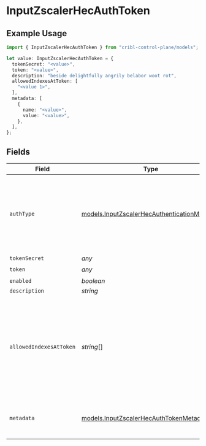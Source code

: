 # InputZscalerHecAuthToken

## Example Usage

```typescript
import { InputZscalerHecAuthToken } from "cribl-control-plane/models";

let value: InputZscalerHecAuthToken = {
  tokenSecret: "<value>",
  token: "<value>",
  description: "beside delightfully angrily belabor woot rot",
  allowedIndexesAtToken: [
    "<value 1>",
  ],
  metadata: [
    {
      name: "<value>",
      value: "<value>",
    },
  ],
};
```

## Fields

| Field                                                                                                                                    | Type                                                                                                                                     | Required                                                                                                                                 | Description                                                                                                                              |
| ---------------------------------------------------------------------------------------------------------------------------------------- | ---------------------------------------------------------------------------------------------------------------------------------------- | ---------------------------------------------------------------------------------------------------------------------------------------- | ---------------------------------------------------------------------------------------------------------------------------------------- |
| `authType`                                                                                                                               | [models.InputZscalerHecAuthenticationMethod](../models/inputzscalerhecauthenticationmethod.md)                                           | :heavy_minus_sign:                                                                                                                       | Select Manual to enter an auth token directly, or select Secret to use a text secret to authenticate                                     |
| `tokenSecret`                                                                                                                            | *any*                                                                                                                                    | :heavy_minus_sign:                                                                                                                       | N/A                                                                                                                                      |
| `token`                                                                                                                                  | *any*                                                                                                                                    | :heavy_check_mark:                                                                                                                       | N/A                                                                                                                                      |
| `enabled`                                                                                                                                | *boolean*                                                                                                                                | :heavy_minus_sign:                                                                                                                       | N/A                                                                                                                                      |
| `description`                                                                                                                            | *string*                                                                                                                                 | :heavy_minus_sign:                                                                                                                       | N/A                                                                                                                                      |
| `allowedIndexesAtToken`                                                                                                                  | *string*[]                                                                                                                               | :heavy_minus_sign:                                                                                                                       | Enter the values you want to allow in the HEC event index field at the token level. Supports wildcards. To skip validation, leave blank. |
| `metadata`                                                                                                                               | [models.InputZscalerHecAuthTokenMetadatum](../models/inputzscalerhecauthtokenmetadatum.md)[]                                             | :heavy_minus_sign:                                                                                                                       | Fields to add to events referencing this token                                                                                           |